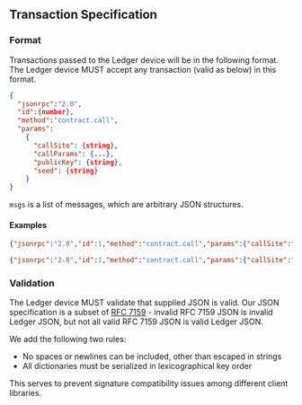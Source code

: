 Transaction Specification
-------------------------

### Format

Transactions passed to the Ledger device will be in the following format. The Ledger device MUST accept any transaction (valid as below) in this format.

```json
{
  "jsonrpc":"2.0",
  "id":{number},
  "method":"contract.call",
  "params":
    {
      "callSite": {string},
      "callParams": {...},
      "publicKey": {string},
      "seed": {string}
    }
}
```

`msgs` is a list of messages, which are arbitrary JSON structures.

#### Examples

```json
{"jsonrpc":"2.0","id":1,"method":"contract.call","params":{"callSite":"member.migrationCreate","publicKey":"-----BEGIN PUBLIC KEY-----\nMFYwEAYHKoZIzj0CAQYFK4EEAAoDQgAEc+Vs4y+XWE77LR0QL1e1wCOFePFEHJIB\ndsPWPKMH5zGRhRWV1HCJXajENCV2bdG/YKKEOAzTdE5BGXNg2dRQpQ==\n-----END PUBLIC KEY-----","seed":"rOpiqgDHHDmr2PfI5UzZiWpjRyDMoFtBNFoOwyC+yJ8="}}
```

```json
{"jsonrpc":"2.0","id":1,"method":"contract.call","params":{"callSite":"member.transfer","callParams":{"amount":"24000000005","toMemberReference":"insolar:1AAEAATjWvxVC3DFEBqINu7JSKWxlcb_uJo7QdAHrcP8"},"reference":"insolar:1AAEAAY2zkW3pOTCIlYg6XqhWLR32AAeBpTKZ3vLdFhE","publicKey":"-----BEGIN PUBLIC KEY-----\nMFYwEAYHKoZIzj0CAQYFK4EEAAoDQgAEc+Vs4y+XWE77LR0QL1e1wCOFePFEHJIB\ndsPWPKMH5zGRhRWV1HCJXajENCV2bdG/YKKEOAzTdE5BGXNg2dRQpQ==\n-----END PUBLIC KEY-----","seed":"rOpiqgDHHDmr2PfI5UzZiWpjRyDMoFtBNFoOwyC+yJ8="}}
```

### Validation

The Ledger device MUST validate that supplied JSON is valid. Our JSON specification is a subset of [RFC 7159](https://tools.ietf.org/html/rfc7159) - invalid RFC 7159 JSON is invalid Ledger JSON, but not all valid RFC 7159 JSON is valid Ledger JSON.

We add the following two rules:
- No spaces or newlines can be included, other than escaped in strings
- All dictionaries must be serialized in lexicographical key order

This serves to prevent signature compatibility issues among different client libraries.
